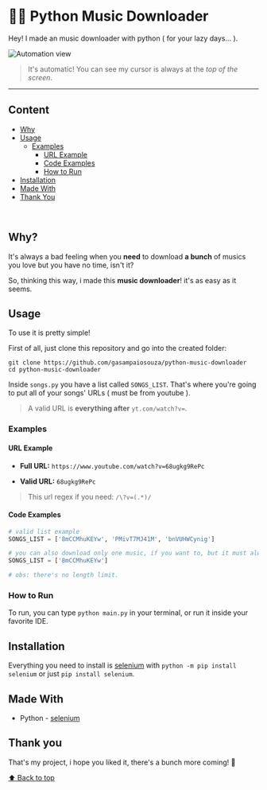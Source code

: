 # 🎵🐍 Python Music Downloader

Hey! I made an music downloader with python ( for your lazy days... ).

![Automation view](https://media.giphy.com/media/cNU1dHMjkeqSNZvQFO/giphy.gif)

> It's automatic! You can see my cursor is always at the _top of the screen_.

---

## Content

- [Why](#why)
- [Usage](#usage)
  - [Examples](#examples)
    - [URL Example](#url-example)
    - [Code Examples](#code-examples)
    - [How to Run](#how-to-run)
- [Installation](#installation)
- [Made With](#made-with)
- [Thank You](#thank-you)

<br />

## Why?

It's always a bad feeling when you **need** to download **a bunch** of musics you love but you have no time, isn't it?

So, thinking this way, i made this **music downloader**! it's as easy as it seems.

## Usage

To use it is pretty simple!

First of all, just clone this repository and go into the created folder:

```
git clone https://github.com/gasampaiosouza/python-music-downloader
cd python-music-downloader
```

Inside `songs.py` you have a list called `SONGS_LIST`. That's where you're going to put all of your songs' URLs ( must be from youtube ).

> A valid URL is **everything after** `yt.com/watch?v=`.

### Examples

#### URL Example

- **Full URL:** `https://www.youtube.com/watch?v=68ugkg9RePc`

- **Valid URL:** `68ugkg9RePc`

> This url regex if you need: `/\?v=(.*)/`

#### Code Examples

```python
# valid list example
SONGS_LIST = ['8mCCMhuKEYw', 'PMivT7MJ41M', 'bnVUHWCynig']
```

```python
# you can also download only one music, if you want to, but it must always be an array.
SONGS_LIST = ['8mCCMhuKEYw']

# obs: there's no length limit.
```

### How to Run

To run, you can type `python main.py` in your terminal, or run it inside your favorite IDE.

## Installation

Everything you need to install is [selenium](https://selenium-python.readthedocs.io/installation.html#downloading-python-bindings-for-selenium) with `python -m pip install selenium` or just `pip install selenium`.

## Made With

- Python - [selenium](https://selenium-python.readthedocs.io/)

## Thank you

That's my project, i hope you liked it, there's a bunch more coming! 💜

[⬆️ Back to top](#)
